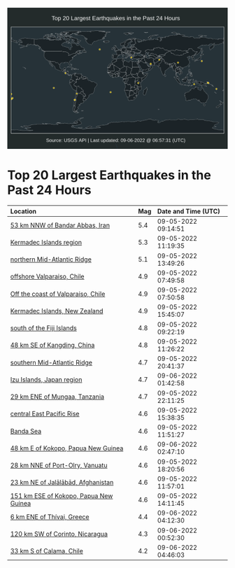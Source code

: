 ![Map](./map.png)

# Top 20 Largest Earthquakes in the Past 24 Hours

| Location | Mag | Date and Time (UTC) |
|:---|:---|:---|
| [53 km NNW of Bandar Abbas, Iran](https://earthquake.usgs.gov/earthquakes/eventpage/us7000i5bu) | 5.4 | 09-05-2022 09:14:51 |
| [Kermadec Islands region](https://earthquake.usgs.gov/earthquakes/eventpage/us7000i5cf) | 5.3 | 09-05-2022 11:19:35 |
| [northern Mid-Atlantic Ridge](https://earthquake.usgs.gov/earthquakes/eventpage/us7000i5dj) | 5.1 | 09-05-2022 13:49:26 |
| [offshore Valparaiso, Chile](https://earthquake.usgs.gov/earthquakes/eventpage/us7000i5b9) | 4.9 | 09-05-2022 07:49:58 |
| [Off the coast of Valparaiso, Chile](https://earthquake.usgs.gov/earthquakes/eventpage/us7000i5bb) | 4.9 | 09-05-2022 07:50:58 |
| [Kermadec Islands, New Zealand](https://earthquake.usgs.gov/earthquakes/eventpage/us7000i5fi) | 4.9 | 09-05-2022 15:45:07 |
| [south of the Fiji Islands](https://earthquake.usgs.gov/earthquakes/eventpage/us7000i5bw) | 4.8 | 09-05-2022 09:22:19 |
| [48 km SE of Kangding, China](https://earthquake.usgs.gov/earthquakes/eventpage/us7000i5ct) | 4.8 | 09-05-2022 11:26:22 |
| [southern Mid-Atlantic Ridge](https://earthquake.usgs.gov/earthquakes/eventpage/us7000i5h0) | 4.7 | 09-05-2022 20:41:37 |
| [Izu Islands, Japan region](https://earthquake.usgs.gov/earthquakes/eventpage/us7000i5is) | 4.7 | 09-06-2022 01:42:58 |
| [29 km ENE of Mungaa, Tanzania](https://earthquake.usgs.gov/earthquakes/eventpage/us7000i5hd) | 4.7 | 09-05-2022 22:11:25 |
| [central East Pacific Rise](https://earthquake.usgs.gov/earthquakes/eventpage/us7000i5e1) | 4.6 | 09-05-2022 15:38:35 |
| [Banda Sea](https://earthquake.usgs.gov/earthquakes/eventpage/us7000i5cq) | 4.6 | 09-05-2022 11:51:27 |
| [48 km E of Kokopo, Papua New Guinea](https://earthquake.usgs.gov/earthquakes/eventpage/us7000i5iz) | 4.6 | 09-06-2022 02:47:10 |
| [28 km NNE of Port-Olry, Vanuatu](https://earthquake.usgs.gov/earthquakes/eventpage/us7000i5g5) | 4.6 | 09-05-2022 18:20:56 |
| [23 km NE of Jalālābād, Afghanistan](https://earthquake.usgs.gov/earthquakes/eventpage/us7000i5cw) | 4.6 | 09-05-2022 11:57:01 |
| [151 km ESE of Kokopo, Papua New Guinea](https://earthquake.usgs.gov/earthquakes/eventpage/us7000i5dm) | 4.6 | 09-05-2022 14:11:45 |
| [6 km ENE of Thívai, Greece](https://earthquake.usgs.gov/earthquakes/eventpage/us7000i5j8) | 4.4 | 09-06-2022 04:12:30 |
| [120 km SW of Corinto, Nicaragua](https://earthquake.usgs.gov/earthquakes/eventpage/us7000i5ih) | 4.3 | 09-06-2022 00:52:30 |
| [33 km S of Calama, Chile](https://earthquake.usgs.gov/earthquakes/eventpage/us7000i5jf) | 4.2 | 09-06-2022 04:46:03 |
